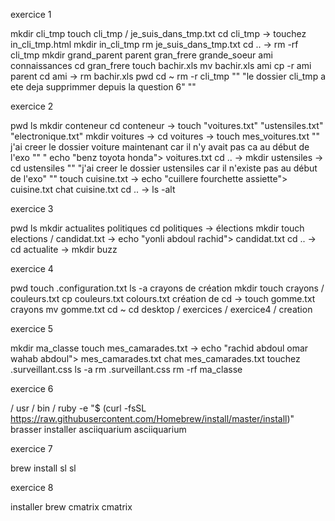 exercice 1

mkdir cli_tmp
touch cli_tmp / je_suis_dans_tmp.txt
cd cli_tmp -> touchez in_cli_tmp.html
mkdir in_cli_tmp
rm je_suis_dans_tmp.txt
cd .. -> rm -rf cli_tmp
mkdir grand_parent parent gran_frere grande_soeur ami connaissances
cd gran_frere 
touch bachir.xls
mv bachir.xls ami 
cp -r ami parent 
cd ami -> rm bachir.xls
pwd
cd ~
rm -r cli_tmp "" "le dossier cli_tmp a ete deja supprimmer depuis la question 6" ""

exercice 2

pwd 
ls
mkdir conteneur
cd conteneur -> touch "voitures.txt" "ustensiles.txt" "electronique.txt"
mkdir voitures -> cd voitures -> touch mes_voitures.txt "" j'ai creer le dossier voiture maintenant car il n'y avait pas ca au début de l'exo "" "
echo "benz toyota honda"> voitures.txt
cd .. -> mkdir ustensiles -> cd ustensiles "" "j'ai creer le dossier ustensiles car il n'existe pas au début de l'exo" ""
touch cuisine.txt -> echo "cuillere fourchette assiette"> cuisine.txt
chat cuisine.txt
cd .. -> ls -alt

exercice 3

pwd
ls
mkdir actualites politiques
cd politiques -> élections mkdir
touch elections / candidat.txt -> echo "yonli abdoul rachid"> candidat.txt
cd .. -> cd actualite -> mkdir buzz

exercice 4

pwd
touch .configuration.txt
ls -a
crayons de création mkdir
touch crayons / couleurs.txt
cp couleurs.txt colours.txt
création de cd -> touch gomme.txt
crayons mv gomme.txt 
cd ~
cd desktop / exercices / exercice4 / creation

exercice 5

mkdir ma_classe
touch mes_camarades.txt -> echo "rachid abdoul omar wahab abdoul"> mes_camarades.txt
chat mes_camarades.txt
touchez .surveillant.css
ls -a 
rm .surveillant.css
rm -rf ma_classe 

exercice 6

/ usr / bin / ruby ​​-e "$ (curl -fsSL https://raw.githubusercontent.com/Homebrew/install/master/install)"
brasser installer asciiquarium
asciiquarium

exercice 7

brew install sl
sl

exercice 8

installer brew cmatrix
cmatrix




